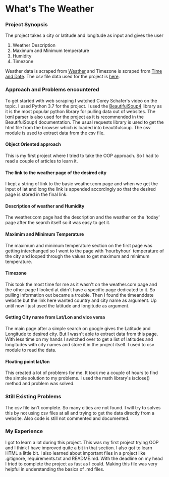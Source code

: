 # What's The Weather

### Project Synopsis
The project takes a city or latitude and longitude as input and gives the user
1. Weather Description
2. Maximum and Minimum temperature
3. Humidity
4. Timezone

Weather data is scraped from [Weather]( https://weather.com/en-IN/) and Timezone is scraped from [Time and Date](https://www.timeanddate.com). The csv file data used for the project is [here](https://simplemaps.com/data/world-cities).
### Approach and Problems encountered
To get started with web scraping I watched Corey Schafer's video on the topic.
I used Python 3.7 for the project. I used the [BeautifulSoup4](https://www.crummy.com/software/BeautifulSoup/bs4/doc/)
library as it is the most popular python library for pulling data out of websites. The lxml parser is also used for the project as it is recommended in the BeautifulSoup4 documentation. The usual requests library is used to get the html file from the browser which is loaded into beautifulsoup. The csv module is used to extract data from the csv file.
#### Object Oriented approach
This is my first project where I tried to take the OOP approach. So I had to read a couple of articles to learn it.
#### The link to the weather page of the desired city
I kept a string of link to the basic weather.com page and when we get the input of lat and long the link is appended accordingly so that the desired page is stored in the final link.
#### Description of weather and Humidity
The weather.com page had the description and the weather on the 'today' page after the search itself so it was easy to get it.
#### Maximim and Minimum Temperature
The maximum and minimum temperature section on the first page was getting interchanged so I went to the page with 'hourbyhour' temperature of the city and looped through the values to get maximum and minimum temperature.
#### Timezone
This took the most time for me as it wasn't on the weather.com page and the other page I looked at didn't have a specific page dedicated to it. So pulling information out became a trouble. Then I found the timeanddate website but the link here wanted country and city name as argument. Up until now I just used the latitude and longitude as argument.
#### Getting City name from Lat/Lon and vice versa
The main page after a simple search on google gives the Latitude and Longitude to desired city. But I wasn't able to extract data from this page. With less time on my hands I switched over to get a list of latitudes and longitudes with city names and store it in the project itself. I used to csv module to read the data.
#### Floating point lat/lon
This created a lot of problems for me. It took me a couple of hours to find the simple solution to my problems. I used the math library's isclose() method and problem was solved.

### Still Existing Problems
The csv file isn't complete. So many cities are not found. I will try to solves this by not using csv files at all and trying to get the data directly from a website. Also code is still not commented and documented.
 ### My Experience
 I got to learn a lot during this project. This was my first project trying OOP and I think I have improved quite a bit in that section. I also got to learn HTML a little bit. I also learned about important files in a project like .gitignore, requirements.txt and README.md. With the deadline on my head I tried to complete the project as fast as I could. Making this file was very helpful in understanding the basics of .md files. 